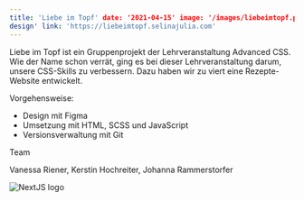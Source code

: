 ```yaml
---
title: 'Liebe im Topf' date: '2021-04-15' image: '/images/liebeimtopf.png' background: 'project_green' category: 'Web
design' link: 'https://liebeimtopf.selinajulia.com'
---
```


Liebe im Topf ist ein Gruppenprojekt der Lehrveranstaltung Advanced CSS. Wie der Name schon verrät, ging es bei dieser
Lehrveranstaltung darum, unsere CSS-Skills zu verbessern. Dazu haben wir zu viert eine Rezepte-Website entwickelt.

Vorgehensweise:
- Design mit Figma
- Umsetzung mit HTML, SCSS und JavaScript
- Versionsverwaltung mit Git

Team

Vanessa Riener, Kerstin Hochreiter, Johanna Rammerstorfer

![NextJS logo](/images/liebeimtopf_screens.png "Liebe im Topf")

